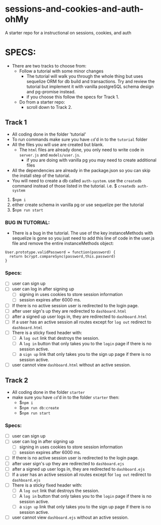 # sessions-and-cookies-and-auth-ohMy
A starter repo for a instructional on sessions, cookies, and auth

# SPECS:
- There are two tracks to choose from:
  - Follow a tutorial with some minor changes
    - The tutorial will walk you through the whole thing but uses sequelize ORM for db build and transactions. Try and review the tutorial but implement it with vanilla postgreSQL schema design and pg-promise instead.
    - if you choose this follow the specs for Track 1.
  - Do from a starter repo:
    - scroll down to Track 2.

## Track 1
  - All coding done in the folder 'tutorial'
  - To run commands make sure you have `cd`'d in to the `tutorial` folder
  - All the files you will use are created but blank.
    - The `html` files are already done, you only need to write code in `server.js` and `models/user.js`.
      - if you are doing with vanilla pg you may need to create additional files
  - All the dependencies are already in the package.json so you can skip the install step of the tutorial.
  - You will need to create a db called `auth-system`. use the `createdb` command instead of those listed in the tutorial. i.e. $ `createdb auth-system`

  1. $`npm i`
  1. either create schema in vanilla pg or use sequelize per the tutorial
  1. $`npm run start`

### BUG IN TUTORIAL:
- There is a bug in the tutorial. The use of the key instanceMethods with sequelize is gone so you just need to add this line of code in the user.js file and remove the entire instanceMethods object:
```
User.prototype.validPassword = function(password) {
  return bcrypt.compareSync(password,this.password)  
}
```

### Specs:
- [ ] user can sign up
- [ ] user can log in after signing up
  - [ ] signing in uses cookies to store session information
  - [ ] session expires after 6000 ms.
- [ ] If there is no active session user is redirected to the login page.
- [ ] after user sign's up they are redirected to `dashboard.html`
- [ ] after a signed up user logs in, they are redirected to `dashboard.html`
- [ ] If a user has an active session all routes except for `log out` redirect to `dashboard.html`
- [ ] There is a sticky fixed header with:
  - [ ] A `log out` link that destroys the session.
  - [ ] A `log in` button that only takes you to the `login` page if there is no session active.
  - [ ] a `sign up` link that only takes you to the sign up page if there is no session active.
- [ ] user cannot view `dashboard.html` without an active session.

## Track 2
  - All coding done in the folder `starter`
  - make sure you have `cd`'d in to the folder `starter` then:
    - $`npm i`
    - $`npm run db:create`
    - $`npm run start`

### Specs:
- [ ] user can sign up
- [ ] user can log in after signing up
  - [ ] signing in uses cookies to store session information
  - [ ] session expires after 6000 ms.
- [ ] If there is no active session user is redirected to the login page.
- [ ] after user sign's up they are redirected to `dashboard.ejs`
- [ ] after a signed up user logs in, they are redirected to `dashboard.ejs`
- [ ] If a user has an active session all routes except for `log out` redirect to `dashboard.ejs`
- [ ] There is a sticky fixed header with:
  - [ ] A `log out` link that destroys the session.
  - [ ] A `log in` button that only takes you to the `login` page if there is no session active.
  - [ ] a `sign up` link that only takes you to the sign up page if there is no session active.
- [ ] user cannot view `dashboard.ejs` without an active session.
